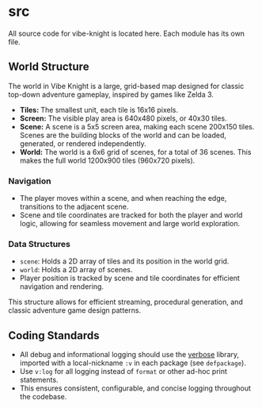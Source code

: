 # src

All source code for vibe-knight is located here. Each module has its own file.

## World Structure

The world in Vibe Knight is a large, grid-based map designed for classic top-down adventure gameplay, inspired by games like Zelda 3.

- **Tiles:** The smallest unit, each tile is 16x16 pixels.
- **Screen:** The visible play area is 640x480 pixels, or 40x30 tiles.
- **Scene:** A scene is a 5x5 screen area, making each scene 200x150 tiles. Scenes are the building blocks of the world and can be loaded, generated, or rendered independently.
- **World:** The world is a 6x6 grid of scenes, for a total of 36 scenes. This makes the full world 1200x900 tiles (960x720 pixels).

### Navigation
- The player moves within a scene, and when reaching the edge, transitions to the adjacent scene.
- Scene and tile coordinates are tracked for both the player and world logic, allowing for seamless movement and large world exploration.

### Data Structures
- `scene`: Holds a 2D array of tiles and its position in the world grid.
- `world`: Holds a 2D array of scenes.
- Player position is tracked by scene and tile coordinates for efficient navigation and rendering.

This structure allows for efficient streaming, procedural generation, and classic adventure game design patterns.

## Coding Standards

- All debug and informational logging should use the [verbose](https://github.com/Shinmera/verbose) library, imported with a local-nickname `:v` in each package (see `defpackage`).
- Use `v:log` for all logging instead of `format` or other ad-hoc print statements.
- This ensures consistent, configurable, and concise logging throughout the codebase.
